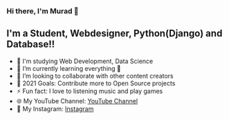 ### Hi there, I'm Murad 👋

## I'm a Student, Webdesigner, Python(Django) and Database!!

- 🔭 I'm studying Web Development, Data Science
- 🌱 I’m currently learning everything 🤣
- 👯 I’m looking to collaborate with other content creators
- 🥅 2021 Goals: Contribute more to Open Source projects
- ⚡ Fun fact: I love to listening music and play games
- 🌐 My YouTube Channel: [YouTube Channel](https://www.youtube.com/channel/UCA0fHcc5fgGaxJ4URnb8INg)
- 💬 My Instagram: [Instagram](https://www.instagram.com/1_murod_1/)
